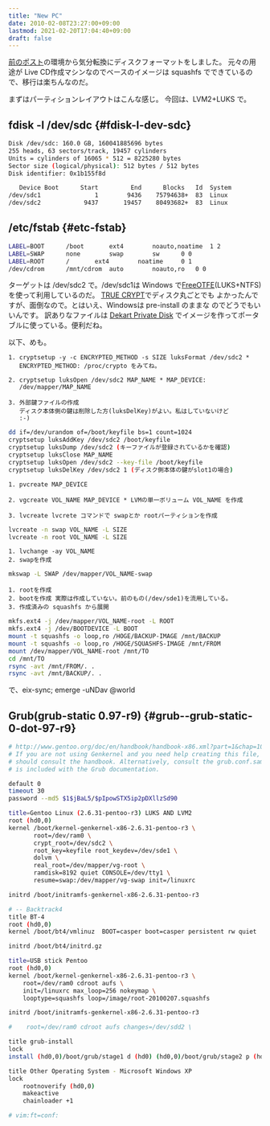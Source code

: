```yaml
---
title: "New PC"
date: 2010-02-08T23:27:00+09:00
lastmod: 2021-02-20T17:04:40+09:00
draft: false
---
```


[前のポスト](/blog/new-pc.html)の環境から気分転換にディスクフォーマットをしました。
元々の用途が Live CD作成マシンなのでベースのイメージは squashfs
でできているので、移行は楽ちんなのだ。

まずはパーティションレイアウトはこんな感じ。 今回は、LVM2+LUKS で。


## fdisk -l /dev/sdc {#fdisk-l-dev-sdc}

```sh
Disk /dev/sdc: 160.0 GB, 160041885696 bytes
255 heads, 63 sectors/track, 19457 cylinders
Units = cylinders of 16065 * 512 = 8225280 bytes
Sector size (logical/physical): 512 bytes / 512 bytes
Disk identifier: 0x1b155f8d

   Device Boot      Start         End      Blocks   Id  System
/dev/sdc1               1        9436    75794638+  83  Linux
/dev/sdc2            9437       19457    80493682+  83  Linux
```


## /etc/fstab {#etc-fstab}

```sh
LABEL=BOOT      /boot       ext4        noauto,noatime  1 2
LABEL=SWAP      none        swap        sw      0 0
LABEL=ROOT      /       ext4        noatime     0 1
/dev/cdrom      /mnt/cdrom  auto        noauto,ro   0 0
```

ターゲットは /dev/sdc2 で。/dev/sdc1は Windows
で[FreeOTFE](http://www.freeotfe.org/)(LUKS+NTFS)
を使って利用しているのだ。 [TRUE
CRYPT](http://www.truecrypt.org/)でディスク丸ごとでも
よかったんですが、面倒なので。とはいえ、Windowsは pre-install のままな
のでどうでもいいんです。 訳ありなファイルは
[Dekart Private Disk](http://www.private-disk.net/)
でイメージを作ってポータブルに使っている。便利だね。

以下、めも。

```text
1. cryptsetup -y -c ENCRYPTED_METHOD -s SIZE luksFormat /dev/sdc2 *
   ENCRYPTED_METHOD: /proc/crypto をみてね。

2. cryptsetup luksOpen /dev/sdc2 MAP_NAME * MAP_DEVICE:
   /dev/mapper/MAP_NAME

3. 外部鍵ファイルの作成
   ディスク本体側の鍵は削除した方(luksDelKey)がよい。私はしていないけど
   :-)
```

```sh
dd if=/dev/urandom of=/boot/keyfile bs=1 count=1024
cryptsetup luksAddKey /dev/sdc2 /boot/keyfile
cryptsetup luksDump /dev/sdc2 (キーファイルが登録されているかを確認)
cryptsetup luksClose MAP_NAME
cryptsetup luksOpen /dev/sdc2 --key-file /boot/keyfile
cryptsetup luksDelKey /dev/sdc2 1 (ディスク側本体の鍵がslot1の場合)
```

```text
1. pvcreate MAP_DEVICE

2. vgcreate VOL_NAME MAP_DEVICE * LVMの単一ボリューム VOL_NAME を作成

3. lvcreate lvcrete コマンドで swapとか rootパーティションを作成
```

```sh
lvcreate -n swap VOL_NAME -L SIZE
lvcreate -n root VOL_NAME -L SIZE
```

```text
1. lvchange -ay VOL_NAME
2. swapを作成
```

```sh
mkswap -L SWAP /dev/mapper/VOL_NAME-swap
```

```text
1. rootを作成
2. bootを作成 実際は作成していない。前のもの(/dev/sde1)を流用している。
3. 作成済みの squashfs から展開
```

```sh
mkfs.ext4 -j /dev/mapper/VOL_NAME-root -L ROOT
mkfs.ext4 -j /dev/BOOTDEVICE -L BOOT
mount -t squashfs -o loop,ro /HOGE/BACKUP-IMAGE /mnt/BACKUP
mount -t squashfs -o loop,ro /HOGE/SQUASHFS-IMAGE /mnt/FROM
mount /dev/mapper/VOL_NAME-root /mnt/TO
cd /mnt/TO
rsync -avt /mnt/FROM/. .
rsync -avt /mnt/BACKUP/. .
```

で、eix-sync; emerge -uNDav @world


## Grub(grub-static 0.97-r9) {#grub--grub-static-0-dot-97-r9}

```sh
# http://www.gentoo.org/doc/en/handbook/handbook-x86.xml?part=1&chap=10#doc_chap2
# If you are not using Genkernel and you need help creating this file, you
# should consult the handbook. Alternatively, consult the grub.conf.sample that
# is included with the Grub documentation.

default 0
timeout 30
password --md5 $1$jBaL5/$pIpowSTX5ip2pDXllzSd90

title=Gentoo Linux (2.6.31-pentoo-r3) LUKS AND LVM2
root (hd0,0)
kernel /boot/kernel-genkernel-x86-2.6.31-pentoo-r3 \
       root=/dev/ram0 \
       crypt_root=/dev/sdc2 \
       root_key=keyfile root_keydev=/dev/sde1 \
       dolvm \
       real_root=/dev/mapper/vg-root \
       ramdisk=8192 quiet CONSOLE=/dev/tty1 \
       resume=swap:/dev/mapper/vg-swap init=/linuxrc

initrd /boot/initramfs-genkernel-x86-2.6.31-pentoo-r3

# -- Backtrack4
title BT-4
root (hd0,0)
kernel /boot/bt4/vmlinuz  BOOT=casper boot=casper persistent rw quiet

initrd /boot/bt4/initrd.gz

title=USB stick Pentoo
root (hd0,0)
kernel /boot/kernel-genkernel-x86-2.6.31-pentoo-r3 \
    root=/dev/ram0 cdroot aufs \
    init=/linuxrc max_loop=256 nokeymap \
    looptype=squashfs loop=/image/root-20100207.squashfs

initrd /boot/initramfs-genkernel-x86-2.6.31-pentoo-r3

#    root=/dev/ram0 cdroot aufs changes=/dev/sdd2 \

title grub-install
lock
install (hd0,0)/boot/grub/stage1 d (hd0) (hd0,0)/boot/grub/stage2 p (hd0,0)/boot/grub/grub.conf

title Other Operating System - Microsoft Windows XP
lock
    rootnoverify (hd0,0)
    makeactive
    chainloader +1

# vim:ft=conf:
```